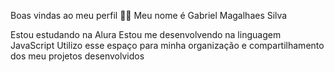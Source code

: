 Boas vindas ao meu perfil 💙💙
Meu nome é Gabriel Magalhaes Silva

Estou estudando na Alura
Estou me desenvolvendo na linguagem JavaScript
Utilizo esse espaço para minha organização e compartilhamento dos meu projetos desenvolvidos

